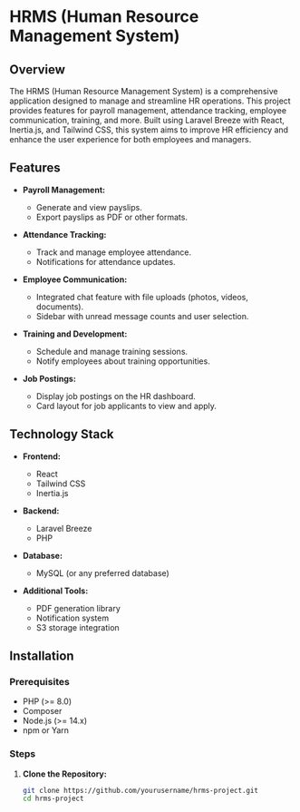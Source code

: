 
# HRMS (Human Resource Management System)

## Overview

The HRMS (Human Resource Management System) is a comprehensive application designed to manage and streamline HR operations. This project provides features for payroll management, attendance tracking, employee communication, training, and more. Built using Laravel Breeze with React, Inertia.js, and Tailwind CSS, this system aims to improve HR efficiency and enhance the user experience for both employees and managers.

## Features

- **Payroll Management:** 
  - Generate and view payslips.
  - Export payslips as PDF or other formats.

- **Attendance Tracking:**
  - Track and manage employee attendance.
  - Notifications for attendance updates.

- **Employee Communication:**
  - Integrated chat feature with file uploads (photos, videos, documents).
  - Sidebar with unread message counts and user selection.

- **Training and Development:**
  - Schedule and manage training sessions.
  - Notify employees about training opportunities.

- **Job Postings:**
  - Display job postings on the HR dashboard.
  - Card layout for job applicants to view and apply.

## Technology Stack

- **Frontend:**
  - React
  - Tailwind CSS
  - Inertia.js

- **Backend:**
  - Laravel Breeze
  - PHP

- **Database:**
  - MySQL (or any preferred database)

- **Additional Tools:**
  - PDF generation library
  - Notification system
  - S3 storage integration

## Installation

### Prerequisites

- PHP (>= 8.0)
- Composer
- Node.js (>= 14.x)
- npm or Yarn

### Steps

1. **Clone the Repository:**

   ```bash
   git clone https://github.com/yourusername/hrms-project.git
   cd hrms-project
